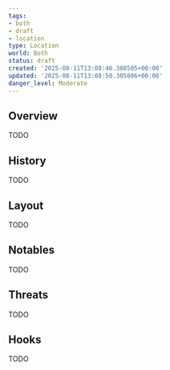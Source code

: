 ```yaml
---
tags:
- both
- draft
- location
type: Location
world: Both
status: draft
created: '2025-08-11T13:08:46.308505+00:00'
updated: '2025-08-11T13:08:50.305806+00:00'
danger_level: Moderate
---
```



## Overview

TODO
## History

TODO
## Layout

TODO
## Notables

TODO
## Threats

TODO
## Hooks

TODO
